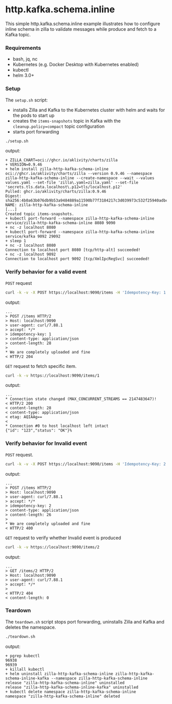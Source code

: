 # http.kafka.schema.inline

This simple http.kafka.schema.inline example illustrates how to configure inline schema in zilla to validate messages while produce and fetch to a Kafka topic.

### Requirements

- bash, jq, nc
- Kubernetes (e.g. Docker Desktop with Kubernetes enabled)
- kubectl
- helm 3.0+

### Setup

The `setup.sh` script:

- installs Zilla and Kafka to the Kubernetes cluster with helm and waits for the pods to start up
- creates the `items-snapshots` topic in Kafka with the `cleanup.policy=compact` topic configuration
- starts port forwarding

```bash
./setup.sh
```

output:
```text
+ ZILLA_CHART=oci://ghcr.io/aklivity/charts/zilla
+ VERSION=0.9.46
+ helm install zilla-http-kafka-schema-inline oci://ghcr.io/aklivity/charts/zilla --version 0.9.46 --namespace zilla-http-kafka-schema-inline --create-namespace --wait --values values.yaml --set-file 'zilla\.yaml=zilla.yaml' --set-file 'secrets.tls.data.localhost\.p12=tls/localhost.p12'
Pulled: ghcr.io/aklivity/charts/zilla:0.9.46
Digest: sha256:4b0a63b076db9b53a9484889a11590b77f3184217c3d039973c532f25940adbc
NAME: zilla-http-kafka-schema-inline
[...]
Created topic items-snapshots.
+ kubectl port-forward --namespace zilla-http-kafka-schema-inline service/zilla-http-kafka-schema-inline 8080 9090
+ nc -z localhost 8080
+ kubectl port-forward --namespace zilla-http-kafka-schema-inline service/kafka 9092 29092
+ sleep 1
+ nc -z localhost 8080
Connection to localhost port 8080 [tcp/http-alt] succeeded!
+ nc -z localhost 9092
Connection to localhost port 9092 [tcp/XmlIpcRegSvc] succeeded!
```

### Verify behavior for a valid event

`POST` request

```bash
curl -k -v -X POST https://localhost:9090/items -H 'Idempotency-Key: 1'  -H 'Content-Type: application/json' -d '{"id": "123","status": "OK"}'
```

output:

```text
...
> POST /items HTTP/2
> Host: localhost:9090
> user-agent: curl/7.88.1
> accept: */*
> idempotency-key: 1
> content-type: application/json
> content-length: 28
>
* We are completely uploaded and fine
< HTTP/2 204
```

`GET` request to fetch specific item.

```bash
curl -k -v https://localhost:9090/items/1
```

output:

```text
...
* Connection state changed (MAX_CONCURRENT_STREAMS == 2147483647)!
< HTTP/2 200
< content-length: 28
< content-type: application/json
< etag: AQIAAg==
<
* Connection #0 to host localhost left intact
{"id": "123","status": "OK"}%
```

### Verify behavior for Invalid event

`POST` request.

```bash
curl -k -v -X POST https://localhost:9090/items -H 'Idempotency-Key: 2'  -H 'Content-Type: application/json' -d '{"id": 123,"status": "OK"}'
```

output:

```text
...
> POST /items HTTP/2
> Host: localhost:9090
> user-agent: curl/7.88.1
> accept: */*
> idempotency-key: 2
> content-type: application/json
> content-length: 26
>
* We are completely uploaded and fine
< HTTP/2 400
```

`GET` request to verify whether Invalid event is produced

```bash
curl -k -v https://localhost:9090/items/2
```

output:

```text
...
> GET /items/2 HTTP/2
> Host: localhost:9090
> user-agent: curl/7.88.1
> accept: */*
>
< HTTP/2 404
< content-length: 0
```

### Teardown

The `teardown.sh` script stops port forwarding, uninstalls Zilla and Kafka and deletes the namespace.

```bash
./teardown.sh
```

output:

```text
+ pgrep kubectl
96938
96939
+ killall kubectl
+ helm uninstall zilla-http-kafka-schema-inline zilla-http-kafka-schema-inline-kafka --namespace zilla-http-kafka-schema-inline
release "zilla-http-kafka-schema-inline" uninstalled
release "zilla-http-kafka-schema-inline-kafka" uninstalled
+ kubectl delete namespace zilla-http-kafka-schema-inline
namespace "zilla-http-kafka-schema-inline" deleted
```
